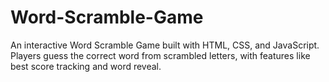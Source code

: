 # Word-Scramble-Game
An interactive Word Scramble Game built with HTML, CSS, and JavaScript. Players guess the correct word from scrambled letters, with features like best score tracking and word reveal.
